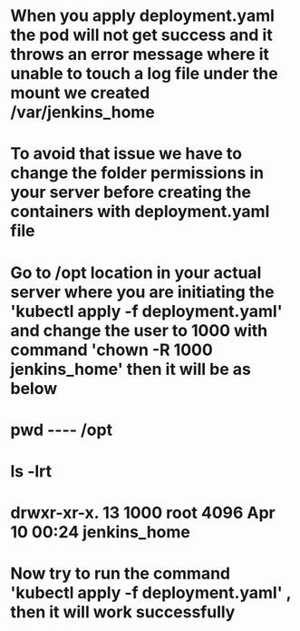# When you apply deployment.yaml the pod will not get success and it throws an error message where it unable to touch a log file under the mount we created /var/jenkins_home

# To avoid that issue we have to change the folder permissions in your server before creating the containers with deployment.yaml file

# Go to /opt location in your actual server where you are initiating the 'kubectl apply -f deployment.yaml' and change the user to 1000 with command 'chown -R 1000 jenkins_home' then it will be as below

# pwd ---- /opt

# ls -lrt 

# drwxr-xr-x. 13      1000 root 4096 Apr 10 00:24 jenkins_home

# Now try to run the command 'kubectl apply -f deployment.yaml' , then it will work successfully
